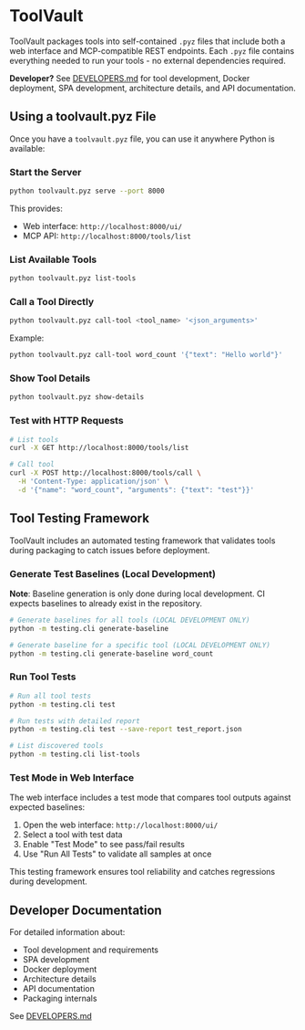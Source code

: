 # ToolVault

ToolVault packages tools into self-contained `.pyz` files that include both a web interface and MCP-compatible REST endpoints. Each `.pyz` file contains everything needed to run your tools - no external dependencies required.

**Developer?** See [DEVELOPERS.md](DEVELOPERS.md) for tool development, Docker deployment, SPA development, architecture details, and API documentation.

## Using a toolvault.pyz File

Once you have a `toolvault.pyz` file, you can use it anywhere Python is available:

### Start the Server

```bash
python toolvault.pyz serve --port 8000
```

This provides:
- Web interface: `http://localhost:8000/ui/`
- MCP API: `http://localhost:8000/tools/list`

### List Available Tools

```bash
python toolvault.pyz list-tools
```

### Call a Tool Directly

```bash
python toolvault.pyz call-tool <tool_name> '<json_arguments>'
```

Example:
```bash
python toolvault.pyz call-tool word_count '{"text": "Hello world"}'
```

### Show Tool Details

```bash
python toolvault.pyz show-details
```

### Test with HTTP Requests

```bash
# List tools
curl -X GET http://localhost:8000/tools/list

# Call tool
curl -X POST http://localhost:8000/tools/call \
  -H 'Content-Type: application/json' \
  -d '{"name": "word_count", "arguments": {"text": "test"}}'
```

## Tool Testing Framework

ToolVault includes an automated testing framework that validates tools during packaging to catch issues before deployment.

### Generate Test Baselines (Local Development)

**Note**: Baseline generation is only done during local development. CI expects baselines to already exist in the repository.

```bash
# Generate baselines for all tools (LOCAL DEVELOPMENT ONLY)
python -m testing.cli generate-baseline

# Generate baseline for a specific tool (LOCAL DEVELOPMENT ONLY)
python -m testing.cli generate-baseline word_count
```

### Run Tool Tests

```bash
# Run all tool tests
python -m testing.cli test

# Run tests with detailed report
python -m testing.cli test --save-report test_report.json

# List discovered tools
python -m testing.cli list-tools
```

### Test Mode in Web Interface

The web interface includes a test mode that compares tool outputs against expected baselines:

1. Open the web interface: `http://localhost:8000/ui/`
2. Select a tool with test data
3. Enable "Test Mode" to see pass/fail results
4. Use "Run All Tests" to validate all samples at once

This testing framework ensures tool reliability and catches regressions during development.

## Developer Documentation

For detailed information about:
- Tool development and requirements
- SPA development
- Docker deployment
- Architecture details
- API documentation
- Packaging internals

See [DEVELOPERS.md](DEVELOPERS.md)
